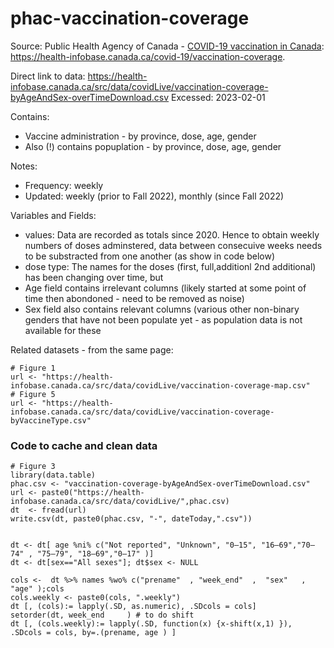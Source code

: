 # phac-vaccination-coverage

Source: Public Health Agency of Canada - [COVID-19 vaccination in Canada](https://health-infobase.canada.ca/covid-19/vaccination-coverage/): <https://health-infobase.canada.ca/covid-19/vaccination-coverage>. 

Direct link to data: <https://health-infobase.canada.ca/src/data/covidLive/vaccination-coverage-byAgeAndSex-overTimeDownload.csv>
Excessed: 2023-02-01

Contains: 

- Vaccine administration - by province, dose, age, gender
- Also (!) contains popuplation - by province, dose, age, gender

Notes:

- Frequency: weekly
- Updated: weekly (prior to Fall 2022), monthly (since Fall 2022)

Variables and Fields:
- values: Data are recorded as totals since 2020. Hence to obtain weekly numbers of doses adminstered, data between consecuive weeks needs to be substracted from one another (as show in code below)
- dose type: The names for the doses (first, full,additionl 2nd additional) has been changing over time, but
- Age field contains irrelevant  columns (likely started at some point of time then abondoned - need to be removed as noise)
- Sex field also contains relevant  columns (various other non-binary genders that have not been populate yet - as population data is not available for these


Related datasets - from the same page:

```
# Figure 1
url <- "https://health-infobase.canada.ca/src/data/covidLive/vaccination-coverage-map.csv"
# Figure 5
url <- "https://health-infobase.canada.ca/src/data/covidLive/vaccination-coverage-byVaccineType.csv"
```


###  Code to cache and clean data

```
# Figure 3
library(data.table) 
phac.csv <- "vaccination-coverage-byAgeAndSex-overTimeDownload.csv"
url <- paste0("https://health-infobase.canada.ca/src/data/covidLive/",phac.csv)
dt  <- fread(url)
write.csv(dt, paste0(phac.csv, "-", dateToday,".csv"))


dt <- dt[ age %ni% c("Not reported", "Unknown", "0–15", "16–69","70–74" , "75–79", "18–69","0–17" )]
dt <- dt[sex=="All sexes"]; dt$sex <- NULL

cols <-  dt %>% names %wo% c("prename"  , "week_end"  ,  "sex"   , "age" );cols
cols.weekly <- paste0(cols, ".weekly")
dt [, (cols):= lapply(.SD, as.numeric), .SDcols = cols]
setorder(dt, week_end     ) # to do shift
dt [, (cols.weekly):= lapply(.SD, function(x) {x-shift(x,1) }), .SDcols = cols, by=.(prename, age ) ]


```

